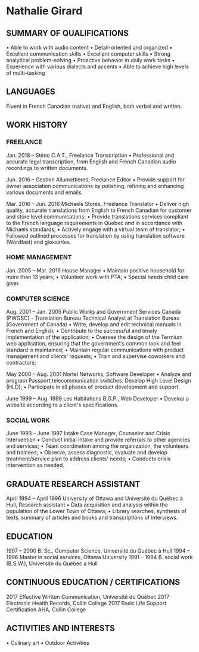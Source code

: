 # Nathalie Girard

## SUMMARY OF QUALIFICATIONS

•	Able to work with audio content	•	Detail-oriented and organized
•	Excellent communication skills	•	Excellent computer skills
•	Strong analytical problem-solving	•	Proactive behavior in daily work tasks
•	Experience with various dialects and accents	•	Able to achieve high levels of multi-tasking

## LANGUAGES 
Fluent in French Canadian (native) and English, both verbal and written.

## WORK HISTORY

### FREELANCE

Jan. 2018 –	Sténo C.A.T., Freelance Transcription
•	Professional and accurate legal transcription, from English and French Canadian audio recordings to written documents.

Jun. 2016 –	Gestion Allumettières, Freelance Editor 
•	Provide support for owner association communications by polishing, refining and enhancing various documents and emails.
	
Mar. 2016 – Jun. 2016	Michaels Stores, Freelance Translator
•	Deliver high quality, accurate translations from English to French Canadian for customer and store level communications;
•	Provide translations services compliant to the French language requirements in Quebec and in accordance with Michaels standards;
•	Actively engage with a virtual team of translator;
•	Followed outlined processes for translation by using translation software (Wordfast) and glossaries.
### HOME MANAGEMENT

Jan. 2005 – Mar. 2016	House Manager
•	Maintain positive household for more than 13 years;
•	Volunteer work with PTA;
•	Special needs child care giver.
	
### COMPUTER SCIENCE

Aug. 2001 – Jan. 2005		Public Works and Government Services Canada (PWGSC) - Translation Bureau
	Technical Analyst at Translation Bureau (Government of Canada)
•	Write, develop and edit technical manuals in French and English;
•	Contribute to the successful and timely implementation of the application;
•	Oversee the design of the Termium web application, ensuring that the government’s common look and feel standard is maintained;
•	Maintain regular communications with product management and clients’ requests;
•	Train and supervise coworkers and contractors;


May 2000 – Aug. 2001	Nortel Networks, Software Developer
•	Analyze and program Passport telecommunication switches. Develop High Level Design (HLD);
•	Participate in all phases of product development and support.

June 1999 – Aug. 1999	Les Habitations B.G.P., Web Developer
•	Develop a website according to a client's specifications.

### SOCIAL WORK

June 1993 – June 1997	Intake Case Manager, Counselor and Crisis Intervention
•	Conduct initial intake and provide referrals to other agencies and services;
•	Team coordination among the organization, the volunteers and trainees;
•	Observe, assess diagnostic, evaluate and develop treatment/service plan to address clients' needs;
•	Conducts crisis intervention as needed.

## GRADUATE RESEARCH ASSISTANT

April 1994 – April 1996	University of Ottawa and Université du Québec à Hull, Research assistant
•	Data acquisition and analysis within the population of the Lower Town of Ottawa;
•	Library searches, synthesis of texts, summary of articles and books and transcriptions of interviews.

## EDUCATION

1997 – 2000	B. Sc., Computer Science, Université du Québec à Hull
1994 – 1996	Master in social services, Ottawa University
1991 – 1994	B. social work (B.S.W.), Université du Québec à Hull

## CONTINUOUS EDUCATION / CERTIFICATIONS

2017	Effective Written Communication, Université du Québec
2017	Electronic Health Records, Collin College
2017	Basic Life Support Certification AHA, Collin College

## ACTIVITIES AND INTERESTS

•	Culinary art
•	Outdoor Activities

